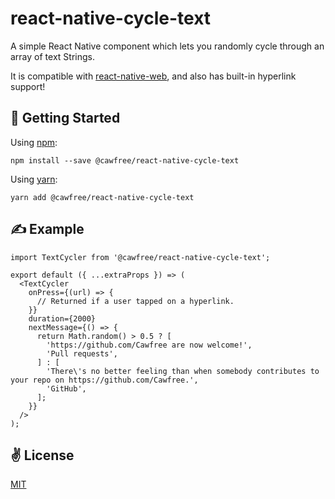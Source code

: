 # react-native-cycle-text
A simple React Native component which lets you randomly cycle through an array of text Strings.

It is compatible with [react-native-web](https://github.com/necolas/react-native-web), and also has built-in hyperlink support!

## 🚀 Getting Started
Using [npm](https://www.npmjs.com/package/@cawfree/react-native-cycle-text):
```
npm install --save @cawfree/react-native-cycle-text
```

Using [yarn](https://www.npmjs.com/package/@cawfree/react-native-cycle-text):
```
yarn add @cawfree/react-native-cycle-text
```

## ✍️ Example
```
import TextCycler from '@cawfree/react-native-cycle-text';

export default ({ ...extraProps }) => (
  <TextCycler
    onPress={(url) => {
      // Returned if a user tapped on a hyperlink.
    }}
    duration={2000}
    nextMessage={() => {
      return Math.random() > 0.5 ? [
        'https://github.com/Cawfree are now welcome!',
        'Pull requests',
      ] : [
        'There\'s no better feeling than when somebody contributes to your repo on https://github.com/Cawfree.',
        'GitHub',
      ];
    }}
  />
);

```

## ✌️ License
[MIT](https://opensource.org/licenses/MIT)

